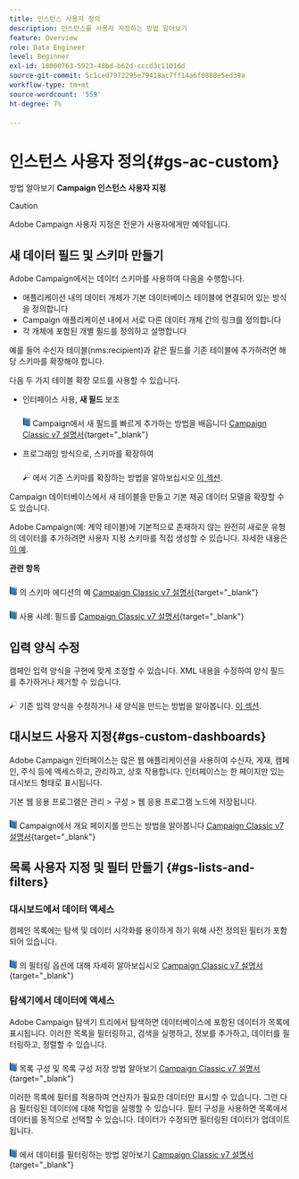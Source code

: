 ```yaml
---
title: 인스턴스 사용자 정의
description: 인스턴스를 사용자 지정하는 방법 알아보기
feature: Overview
role: Data Engineer
level: Beginner
exl-id: 18000763-5923-48bd-b62d-cccd3c11016d
source-git-commit: 5c1ced7972295e79418ac7ff14a6f0888e5ed39a
workflow-type: tm+mt
source-wordcount: '559'
ht-degree: 7%

---
```


# 인스턴스 사용자 정의{#gs-ac-custom}

방법 알아보기 **Campaign 인스턴스 사용자 지정**

>[!CAUTION]
>
>Adobe Campaign 사용자 지정은 전문가 사용자에게만 예약됩니다.

## 새 데이터 필드 및 스키마 만들기

Adobe Campaign에서는 데이터 스키마를 사용하여 다음을 수행합니다.

* 애플리케이션 내의 데이터 개체가 기본 데이터베이스 테이블에 연결되어 있는 방식을 정의합니다
* Campaign 애플리케이션 내에서 서로 다른 데이터 개체 간의 링크를 정의합니다
* 각 개체에 포함된 개별 필드를 정의하고 설명합니다

예를 들어 수신자 테이블(nms:recipient)과 같은 필드를 기존 테이블에 추가하려면 해당 스키마를 확장해야 합니다.

다음 두 가지 테이블 확장 모드를 사용할 수 있습니다.

* 인터페이스 사용, **새 필드** 보조

   ![](../assets/do-not-localize/book.png) Campaign에서 새 필드를 빠르게 추가하는 방법을 배웁니다 [Campaign Classic v7 설명서](https://experienceleague.adobe.com/docs/campaign-classic/using/configuring-campaign-classic/editing-schemas/new-field-wizard.html?lang=en#configuring-campaign-classic){target=&quot;_blank&quot;}

* 프로그래밍 방식으로, 스키마를 확장하여

   ![](../assets/do-not-localize/glass.png) 에서 기존 스키마를 확장하는 방법을 알아보십시오 [이 섹션](../dev/extend-schema.md).


Campaign 데이터베이스에서 새 테이블을 만들고 기본 제공 데이터 모델을 확장할 수도 있습니다.

Adobe Campaign(예: 계약 테이블)에 기본적으로 존재하지 않는 완전히 새로운 유형의 데이터를 추가하려면 사용자 지정 스키마를 직접 생성할 수 있습니다. 자세한 내용은 [이 예](../dev/create-schema.md#example--creating-a-contract-table).

**관련 항목**

![](../assets/do-not-localize/book.png) 의 스키마 에디션의 예 [Campaign Classic v7 설명서](https://experienceleague.adobe.com/docs/campaign-classic/using/configuring-campaign-classic/editing-schemas/examples-of-schemas-edition.html?lang=en#configuring-campaign-classic){target=&quot;_blank&quot;}

![](../assets/do-not-localize/book.png) 사용 사례: 필드를 [Campaign Classic v7 설명서](https://experienceleague.adobe.com/docs/campaign-classic/using/configuring-campaign-classic/editing-schemas/examples-of-schemas-edition.html?lang=en#uc-link){target=&quot;_blank&quot;}


## 입력 양식 수정

캠페인 입력 양식을 구현에 맞게 조정할 수 있습니다. XML 내용을 수정하여 양식 필드를 추가하거나 제거할 수 있습니다.

![](../assets/do-not-localize/glass.png) 기존 입력 양식을 수정하거나 새 양식을 만드는 방법을 알아봅니다. [이 섹션](../dev/forms.md).

## 대시보드 사용자 지정{#gs-custom-dashboards}

Adobe Campaign 인터페이스는 많은 웹 애플리케이션을 사용하여 수신자, 게재, 캠페인, 주식 등에 액세스하고, 관리하고, 상호 작용합니다. 인터페이스는 한 페이지만 있는 대시보드 형태로 표시됩니다.

기본 웹 응용 프로그램은 관리 > 구성 > 웹 응용 프로그램 노드에 저장됩니다.

![](../assets/do-not-localize/book.png) Campaign에서 개요 페이지를 만드는 방법을 알아봅니다 [Campaign Classic v7 설명서](https://experienceleague.adobe.com/docs/campaign-classic/using/designing-content/web-applications/use-cases--creating-overviews.html?lang=en#creating-a-single-page-web-application){target=&quot;_blank&quot;}


## 목록 사용자 지정 및 필터 만들기 {#gs-lists-and-filters}

### 대시보드에서 데이터 액세스

캠페인 목록에는 탐색 및 데이터 시각화를 용이하게 하기 위해 사전 정의된 필터가 포함되어 있습니다.

![](../assets/do-not-localize/book.png) 의 필터링 옵션에 대해 자세히 알아보십시오 [Campaign Classic v7 설명서](https://experienceleague.adobe.com/docs/campaign-classic/using/getting-started/filtering-data/filtering-options.html?lang=en#about-filtering){target=&quot;_blank&quot;}


### 탐색기에서 데이터에 액세스

Adobe Campaign 탐색기 트리에서 탐색하면 데이터베이스에 포함된 데이터가 목록에 표시됩니다. 이러한 목록을 필터링하고, 검색을 실행하고, 정보를 추가하고, 데이터를 필터링하고, 정렬할 수 있습니다.

![](../assets/do-not-localize/book.png) 목록 구성 및 목록 구성 저장 방법 알아보기 [Campaign Classic v7 설명서](https://experienceleague.adobe.com/docs/campaign-classic/using/getting-started/starting-with-adobe-campaign/campaign-workspace/adobe-campaign-ui-lists.html?lang=en#getting-started){target=&quot;_blank&quot;}


이러한 목록에 필터를 적용하여 연산자가 필요한 데이터만 표시할 수 있습니다. 그런 다음 필터링된 데이터에 대해 작업을 실행할 수 있습니다. 필터 구성을 사용하면 목록에서 데이터를 동적으로 선택할 수 있습니다. 데이터가 수정되면 필터링된 데이터가 업데이트됩니다.

![](../assets/do-not-localize/book.png) 에서 데이터를 필터링하는 방법 알아보기 [Campaign Classic v7 설명서](https://experienceleague.adobe.com/docs/campaign-classic/using/getting-started/filtering-data/creating-filters.html?lang=en#typology-of-available-filters){target=&quot;_blank&quot;}
